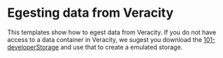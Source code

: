 # Egesting data from Veracity 

This templates show how to egest data from Veracity. If you do not have access to a data container in Veracity, we sugest you download the [101-developerStorage](https://github.com/veracity/veracity-quickstart-samples/tree/master/101-developerStorage) and use that to create a emulated storage.


